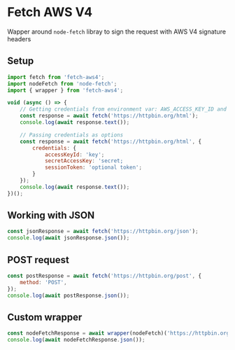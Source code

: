 # Fetch AWS V4

Wapper around `node-fetch` libray to sign the request with AWS V4 signature headers

## Setup
```js
import fetch from 'fetch-aws4';
import nodeFetch from 'node-fetch';
import { wrapper } from 'fetch-aws4';

void (async () => {
    // Getting credentials from environment var: AWS_ACCESS_KEY_ID and AWS_SECRET_ACCESS_KEY
    const response = await fetch('https://httpbin.org/html');
    console.log(await response.text());

    // Passing credentials as options
    const response = await fetch('https://httpbin.org/html', {
        credentials: {
            accessKeyId: 'key';
            secretAccessKey: 'secret;
            sessionToken: 'optional token';
        }
    });
    console.log(await response.text());
})();
```

## Working with JSON
```js
const jsonResponse = await fetch('https://httpbin.org/json');
console.log(await jsonResponse.json());
```

## POST request
```js
const postResponse = await fetch('https://httpbin.org/post', {
    method: 'POST',
});
console.log(await postResponse.json());
```

## Custom wrapper
```js
const nodeFetchResponse = await wrapper(nodeFetch)('https://httpbin.org/get');
console.log(await nodeFetchResponse.json());
```